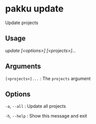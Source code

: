 # pakku update

Update projects

## Usage

<snippet id="snippet-cmd">

<var name="cmd">update</var>
<var name="params">[&lt;options&gt;] [&lt;projects&gt;]...</var>
<include from="_template_cmd.md" element-id="template-cmd"/>

</snippet>

## Arguments

<snippet id="snippet-args">

`[<projects>]...`
: The `projects` argument

</snippet>

## Options

<snippet id="snippet-options-all">

<snippet id="snippet-options">

`-a`, `--all`
: Update all projects

</snippet>

`-h`, `--help`
: Show this message and exit

</snippet>
